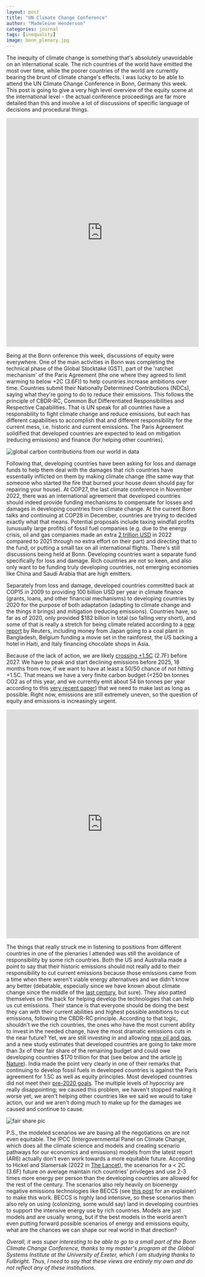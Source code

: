 ```yaml
---
layout: post
title: "UN Climate Change Conference"
author: "Madeleine Henderson"
categories: journal
tags: [inequality]
image: bonn_plenary.jpg
---
```


The inequity of climate change is something that's absolutely unavoidable on an international scale. The rich countries of the world have emitted the most over time, while the poorer countries of the world are currently bearing the brunt of climate change's effects. I was lucky to be able to attend the UN Climate Change Conference in Bonn, Germany this week. This post is going to give a very high level overview of the equity scene at the international level - the actual conference proceedings are far more detailed than this and involve a lot of discussions of specific language of decisions and procedural things.

<iframe src="https://ourworldindata.org/grapher/annual-co2-emissions-per-country?time=1750..2021&country=Low-income+countries~Lower-middle-income+countries~Upper-middle-income+countries~High-income+countries" loading="lazy" style="width: 100%; height: 600px; border: 0px none;"></iframe>


Being at the Bonn onference this week, discussions of equity were everywhere. One of the main activities in Bonn was completing the technical phase of the Global Stocktake (GST), part of the 'ratchet mechanism' of the Paris Agreement (the one where they agreed to limit warming to below +2C (3.6F)) to help countries increase ambitions over time. Countries submit their Nationally Determined Contributions (NDCs), saying what they're going to do to reduce their emissions. This follows the principle of CBDR-RC, Common But Differentiated Responsibilities and Respective Capabilities. That is UN speak for all countries have a responsbility to fight climate change and reduce emissions, but each has different capabilities to accomplish that and different responsibility for the current mess, i.e. historic and current emissions. The Paris Agreement solidified that developed countries are expected to lead on mitigation (reducing emissions) and finance (for helping other countries). 

![global carbon contributions from our world in data](assets\img\Cumulative-CO2-treemap.png)

Following that, developing countries have been asking for loss and damage funds to help them deal with the damages that rich countries have essentially inflicted on them by making climate change (the same way that someone who started the fire that burned your house down should pay for repairing your house). At COP27, the last climate conference in November 2022, there was an international agreement that  developed countries should indeed provide funding mechanisms to compensate for losses and damages in developing countries from climate change. At the current Bonn talks and continuing at COP28 in December, countries are trying to decided exactly what that means. Potential proposals include taxing windfall profits (unusually large profits) of fossil fuel companies (e.g. due to the energy crisis, oil and gas companies made an extra [2 trillion USD](https://iea.blob.core.windows.net/assets/fe7c251b-8651-4d3a-8362-0ffe3e50d37b/Executivesummary_WorldEnergyOutlook2022.pdf) in 2022 compared to 2021 through no extra effort on their part) and directing that to the fund, or putting a small tax on all international flights. There's still discussions being held at Bonn. Developing countries want a separate fund specifically for loss and damage. Rich countries are not so keen, and also only want to be funding truly developing countries, not emerging economies like China and Saudi Arabia that are high emitters. 

Separately from loss and damage, developed countries committed back at COP15 in 2009 to providing 100 billion USD per year in climate finance (grants, loans, and other financial mechanisms) to developing countries by 2020 for the purpose of both adaptation (adapting to climate change and the things it brings) and mitigation (reducing emissions). Countries have, so far as of 2020, only provided $182 billion in total (so falling very short), and some of that is really a stretch for being climate related according to a [new report](https://www.reuters.com/investigates/special-report/climate-change-finance) by Reuters, including money from Japan going to a coal plant in Bangladesh, Belgium funding a movie set in the rainforest, the US backing a hotel in Haiti, and Italy financing chocolate shops in Asia. 

Because of the lack of action, we are likely [crossing +1.5C](https://www.bbc.co.uk/news/science-environment-65602293) (2.7F) before 2027. We have to peak and start declining emissions before 2025, 18 months from now, if we want to have at least a 50/50 chance of not hitting +1.5C. That means we have a very finite carbon budget (<250 bn tonnes CO2 as of this year, and we currently emit about 54 bn tonnes per year according to this [very recent paper](https://essd.copernicus.org/articles/15/2295/2023/)) that we need to make last as long as possible. Right now, emissions are still extremely uneven, so the question of equity and emissions is increasingly urgent.

<iframe src="https://ourworldindata.org/grapher/oil-production-by-country?time=earliest..2021" loading="lazy" style="width: 100%; height: 600px; border: 0px none;"></iframe>

The things that really struck me in listening to positions from different countries in one of the plenaries I attended was still the avoidance of responsibility by some rich countries. Both the US and Australia made a point to say that their historic emissions should not really add to their responsibility to cut current emissions because those emissions came from a time when there weren't viable energy alternatives and we didn't know any better (debatable, especially since we have known about climate change since the middle of the [last century](https://eu.usatoday.com/story/news/nation/2023/06/10/timeline-of-climate-change-what-humanity-knew-and-when/70273996007/), but sure). They also patted themselves on the back for helping develop the technologies that can help us cut emissions. Their stance is that everyone should be doing the best they can with their current abilities and highest possible ambitions to cut emissions, following the CBDR-RC principle. According to that logic, shouldn't we the rich countries, the ones who have the most current ability to invest in the needed change, have the most dramatic emissions cuts in the near future? Yet, we are still investing in and allowing [new oil and gas](https://eu.usatoday.com/story/news/nation/2022/08/18/climate-change-inflation-reduction-act-oil-gas/7837956001/), and a new study estimates that developed countries are going to take more than 3x of their fair share of the remaining budget and could owe developing countries $170 trillion for that (see below and the article [in Nature](https://www.nature.com/articles/s41893-023-01130-8)). India made the point very clearly in one of their remarks that continuing to develop fossil fuels in developed countries is against the Paris agreement for 1.5C as well as equity principles. Most developed countries did not meet their [pre-2020 goals](https://www.ceew.in/publications/pre-2020-climate-commitment-gaps-of-developed-nations). The multiple levels of hypocrisy are really disappointing; we caused this problem, we haven't stopped making it worse yet, we aren't helping other countries like we said we would to take action, our and we aren't doing much to make up for the damages we caused and continue to cause. 

![fair share pic](assets\img\fair_share.webp)
 
P.S., the modeled scenarios we are basing all the negotiations on are not even equitable. The IPCC (Intergovernmental Panel on Climate Change, which does all the climate science and models and creating scenario pathways for our economics and emissions) models from the latest report (AR6) actually don't even work towards a more equitable future. According to Hickel and Slamersak (2022 in [The Lancet](https://www.thelancet.com/journals/lanplh/article/PIIS2542-5196(22)00092-4/fulltext)), the scenarios for a < 2C (3.6F) future on average maintain rich countries' privileges and use 2-3 times more energy per person than the developing countries  are allowed for the rest of the century. The scenarios also rely heavily on bioenergy negative emissions technologies like BECCS (see [this post](https://ml-henderson.github.io/term1_week4) for an explainer) to make this work. BECCS is highly land intensive, so these scenarios then also rely on using (colonizing, some would say) land in developing countries to support the intensive energy use by rich countries. Models are just models and are usually wrong, but if the best models in the world aren't even putting forward possible scenarios of energy and emissions equity, what are the chances we can shape our real world in that direction? 

_Overall, it was super interesting to be able to go to a small part of the Bonn Climate Change Conference, thanks to my master's program at the Global Systems Institute at the University of Exeter, which I am studying thanks to Fulbright. Thus, I need to say that these views are entirely my own and do not reflect any of these institutions._
